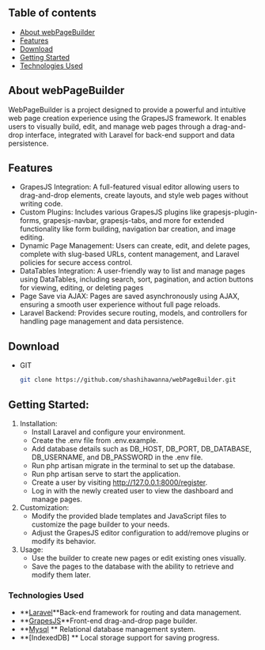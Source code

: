 ## Table of contents

- [About webPageBuilder](#about-webpagebuilder)
- [Features](#features)
- [Download](#download)
- [Getting Started](#getting-started)
- [Technologies Used](#technologies-used)

## About webPageBuilder

WebPageBuilder is a project designed to provide a powerful and intuitive web page creation experience using the GrapesJS framework. It enables users to visually build, edit, and manage web pages through a drag-and-drop interface, integrated with Laravel for back-end support and data persistence.

## Features

- GrapesJS Integration: A full-featured visual editor allowing users to drag-and-drop elements, create layouts, and style web pages without writing code.
- Custom Plugins: Includes various GrapesJS plugins like grapesjs-plugin-forms, grapesjs-navbar, grapesjs-tabs, and more for extended functionality like form building, navigation bar creation, and image editing.
- Dynamic Page Management: Users can create, edit, and delete pages, complete with slug-based URLs, content management, and Laravel policies for secure access control.
- DataTables Integration: A user-friendly way to list and manage pages using DataTables, including search, sort, pagination, and action buttons for viewing, editing, or deleting pages
- Page Save via AJAX: Pages are saved asynchronously using AJAX, ensuring a smooth user experience without full page reloads.
- Laravel Backend: Provides secure routing, models, and controllers for handling page management and data persistence.
## Download
 - GIT
      ```sh
      git clone https://github.com/shashihawanna/webPageBuilder.git
      ```

## Getting Started:
 1. Installation:
    - Install Laravel and configure your environment.
    - Create the .env file from .env.example.
    - Add database details such as DB_HOST, DB_PORT, DB_DATABASE, DB_USERNAME, and DB_PASSWORD in the .env file.
    - Run php artisan migrate in the terminal to set up the database.
    - Run php artisan serve to start the application.
    - Create a user by visiting http://127.0.0.1:8000/register.
    - Log in with the newly created user to view the dashboard and manage pages.
 2. Customization:
    - Modify the provided blade templates and JavaScript files to customize the page builder to your needs.
    - Adjust the GrapesJS editor configuration to add/remove plugins or modify its behavior.
 3. Usage:
    - Use the builder to create new pages or edit existing ones visually.
    - Save the pages to the database with the ability to retrieve and modify them later.

### Technologies Used

- **[Laravel](https://laravel.com/docs/11.x/installation)**Back-end framework for routing and data management.
- **[GrapesJS](https://github.com/GrapesJS/grapesjs)**Front-end drag-and-drop page builder.
- **[Mysql](https://www.mysql.com/downloads) ** Relational database management system.
- **[IndexedDB] ** Local storage support for saving progress.
